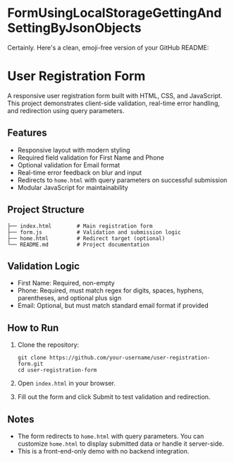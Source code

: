# FormUsingLocalStorageGettingAndSettingByJsonObjects


Certainly. Here's a clean, emoji-free version of your GitHub README:

# User Registration Form

A responsive user registration form built with HTML, CSS, and JavaScript. This project demonstrates client-side validation, real-time error handling, and redirection using query parameters.

## Features

- Responsive layout with modern styling
- Required field validation for First Name and Phone
- Optional validation for Email format
- Real-time error feedback on blur and input
- Redirects to `home.html` with query parameters on successful submission
- Modular JavaScript for maintainability

## Project Structure

```
├── index.html        # Main registration form
├── form.js           # Validation and submission logic
├── home.html         # Redirect target (optional)
└── README.md         # Project documentation
```

## Validation Logic

- First Name: Required, non-empty
- Phone: Required, must match regex for digits, spaces, hyphens, parentheses, and optional plus sign
- Email: Optional, but must match standard email format if provided

## How to Run

1. Clone the repository:
   ```
   git clone https://github.com/your-username/user-registration-form.git
   cd user-registration-form
   ```

2. Open `index.html` in your browser.

3. Fill out the form and click Submit to test validation and redirection.

## Notes

- The form redirects to `home.html` with query parameters. You can customize `home.html` to display submitted data or handle it server-side.
- This is a front-end-only demo with no backend integration.

